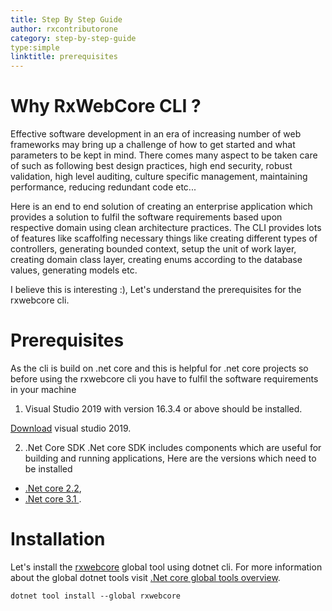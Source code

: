 ```yaml
---
title: Step By Step Guide
author: rxcontributorone
category: step-by-step-guide
type:simple
linktitle: prerequisites
---
```

# Why RxWebCore CLI ?
Effective software development in an era of increasing number of web frameworks may bring up a challenge of how to get started and what parameters to be kept in mind. There comes many aspect to be taken care of such as following best design practices, high end security, robust validation, high level auditing, culture specific management, maintaining performance, reducing redundant code etc...

Here is an end to end solution of creating an enterprise application which provides a solution to fulfil the software requirements based upon respective domain using clean architecture practices. The CLI provides lots of  features like scaffolfing necessary things like creating different types of controllers, generating bounded context, setup the unit of work layer, creating domain class layer, creating enums according to the database values, generating models etc. 

I believe this is interesting :), Let's understand the prerequisites for the rxwebcore cli.

# Prerequisites

As the cli is build on .net core and this is helpful for .net core projects so before using the rxwebcore cli you have to fulfil the software requirements in your machine
1) Visual Studio 2019 with version 16.3.4 or above should be installed.

<a class="redirect-link" href="https://visualstudio.microsoft.com/downloads/">Download</a> visual studio 2019.

2) .Net Core SDK
.Net core SDK includes components which are useful for building and running applications, Here are the versions which need to be installed 
* <a class="redirect-link" href="https://dotnet.microsoft.com/download/dotnet-core/2.2">.Net core 2.2</a>,
* <a class="redirect-link" href="https://dotnet.microsoft.com/download/dotnet-core/3.1">.Net core 3.1 </a>.

# Installation
Let's install the <a class="redirect-link" href="https://www.nuget.org/packages/RxWebCore/">rxwebcore</a> global tool using dotnet cli. For more information about the global dotnet tools visit <a class="redirect-link" href="https://docs.microsoft.com/en-us/dotnet/core/tools/global-tools">.Net core global tools overview</a>.

`````
dotnet tool install --global rxwebcore
`````




